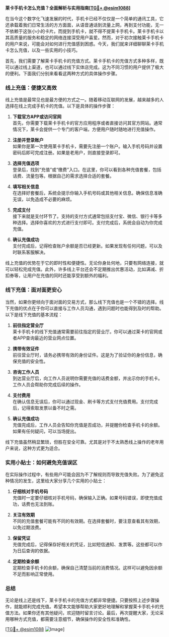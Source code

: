 **莱卡手机卡怎么充值？全面解析与实用指南[[TG💪+ @esim1088](https://t.me/s/esim1088)]**

在当今这个数字化飞速发展的时代，手机卡已经不仅仅是一个简单的通讯工具，它还承载着我们日常生活的方方面面，从语音通话到流量上网，再到支付功能，无一不依赖于这张小小的卡片。而提到手机卡，就不得不提莱卡手机卡。莱卡手机卡以其高质量的服务和稳定的网络连接深受用户喜爱。然而，对于初次接触莱卡手机卡的用户来说，可能会对如何进行充值感到困惑。今天，我们就来详细聊聊莱卡手机卡怎么充值，以及一些实用的小技巧。

首先，我们需要了解莱卡手机卡的充值方式。莱卡手机卡的充值方式多种多样，既可以通过线上渠道，也可以通过线下实体店完成。这为不同习惯的用户提供了极大的便利。下面我们分别来看看这两种方式的具体操作步骤。

### 线上充值：便捷又高效

线上充值是最常见也是最方便的方式之一。随着移动互联网的发展，越来越多的人选择在线上完成手机卡的充值。以下是具体的操作步骤：

1. **下载官方APP或访问官网**  
   首先，你需要下载莱卡手机卡的官方应用程序或者直接访问其官方网站。通常情况下，莱卡会提供一个专门的客户端，方便用户随时随地进行充值操作。

2. **注册并登录账户**  
   如果你是第一次使用莱卡手机卡，需要先注册一个账户。输入手机号码并设置密码后即可完成注册。如果是老用户，则直接登录即可。

3. **选择充值选项**  
   登录后，找到“充值”或“缴费”入口。在这里，你可以看到各种充值套餐，包括话费、流量包等。根据自己的需求选择合适的套餐。

4. **填写相关信息**  
   在选择好套餐后，系统会提示你输入手机号码或其他相关信息。确保信息准确无误，以免造成不必要的麻烦。

5. **完成支付**  
   接下来就是支付环节了。支持的支付方式通常包括支付宝、微信、银行卡等多种选择。选择你喜欢的方式进行支付即可。支付完成后，系统会自动为你完成充值。

6. **确认充值成功**  
   支付完成后，记得检查账户余额是否已经更新。如果发现有任何问题，可以及时联系客服解决。

线上充值的优势在于它的即时性和便捷性。无论你身处何地，只要有网络连接，就可以轻松完成充值。此外，许多线上平台还会不定期推出优惠活动，比如满减、折扣券等，让用户在充值的同时还能享受到额外的福利。

### 线下充值：面对面更安心

当然，如果你更倾向于面对面的交易方式，那么线下充值也是一个不错的选择。线下充值的优点在于你可以直接与工作人员沟通，遇到问题时也能得到及时的帮助。以下是线下充值的基本流程：

1. **前往指定营业厅**  
   莱卡手机卡的线下充值通常需要前往指定的营业厅。你可以通过莱卡的官网或者APP查询最近的营业网点位置。

2. **携带有效证件**  
   前往营业厅时，请务必携带有效的身份证件。这是为了验证你的身份信息，确保充值的安全性。

3. **咨询工作人员**  
   到达营业厅后，向工作人员说明你需要充值的话费金额，并出示你的手机卡。工作人员会帮助你完成后续的操作。

4. **支付费用**  
   在确认信息无误后，你可以通过现金、刷卡等方式支付充值费用。支付完成后，记得索取发票以备不时之需。

5. **确认充值成功**  
   充值完成后，工作人员会告知你充值是否成功，并提醒你检查手机卡的余额。如果有任何疑问，可以当场提出。

线下充值虽然稍显繁琐，但胜在安全可靠。尤其是对于不太熟悉线上操作的老年用户来说，这种方式更为适合。

### 实用小贴士：如何避免充值误区

在实际操作过程中，有些用户可能会因为不了解规则而导致充值失败。为了避免这种情况的发生，这里给大家分享几个实用的小贴士：

1. **仔细核对手机号码**  
   充值时一定要仔细核对手机号码，确保输入正确。如果号码错误，即使充值成功，话费也无法到账。

2. **关注有效期**  
   不同的充值套餐可能有不同的有效期。在选择套餐时，要注意查看其有效期，以免过期浪费。

3. **保留凭证**  
   充值完成后，记得保存好相关的凭证，比如短信通知、发票等。这些都可以作为日后查询的依据。

4. **定期检查余额**  
   定期检查手机卡的余额，确保自己清楚当前的消费情况。这样可以避免因余额不足而影响正常使用。

### 总结

无论是线上还是线下，莱卡手机卡的充值方式都非常便捷。只要按照上述步骤操作，就能顺利完成充值。希望本文能够帮助大家更好地理解和掌握莱卡手机卡的充值方法。如果你还有其他疑问，欢迎随时留言讨论。最后，再次提醒大家，无论采用哪种方式充值，都需要注意细节，确保操作的安全性和准确性。

[[TG💪+ @esim1088](https://t.me/s/esim1088) ![Image](https://i.postimg.cc/4NQfJmqS/Snipaste-2025-05-13-00-14-12.png)]